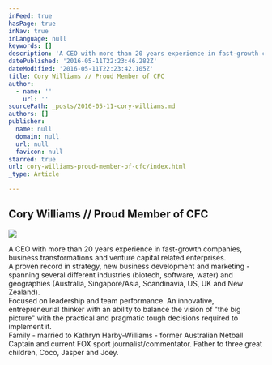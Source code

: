 ```yaml
---
inFeed: true
hasPage: true
inNav: true
inLanguage: null
keywords: []
description: 'A CEO with more than 20 years experience in fast-growth companies, business transformations and venture capital related enterprises. A proven record in strategy, new business development and marketing - spanning several different industries (biotech, software, water) and geographies (Australia, Singapore/Asia, Scandinavia, US, UK and New Zealand).Focused on leadership and team performance. An innovative, entrepreneurial thinker with an ability to balance the vision of “the big picture” with the practical and pragmatic tough decisions required to implement it.Family - married to Kathryn Harby-Williams - former Australian Netball Captain and current FOX sport journalist/commentator. Father to three great children, Coco, Jasper and Joey.'
datePublished: '2016-05-11T22:23:46.282Z'
dateModified: '2016-05-11T22:23:42.105Z'
title: Cory Williams // Proud Member of CFC
author:
  - name: ''
    url: ''
sourcePath: _posts/2016-05-11-cory-williams.md
authors: []
publisher:
  name: null
  domain: null
  url: null
  favicon: null
starred: true
url: cory-williams-proud-member-of-cfc/index.html
_type: Article

---
```

## Cory Williams // Proud Member of CFC
![](https://the-grid-user-content.s3-us-west-2.amazonaws.com/832bb588-e35b-40bf-9538-beb7bac71f4f.jpg)

A CEO with more than 20 years experience in fast-growth companies, business transformations and venture capital related enterprises.   
A proven record in strategy, new business development and marketing - spanning several different industries (biotech, software, water) and geographies (Australia, Singapore/Asia, Scandinavia, US, UK and New Zealand).  
Focused on leadership and team performance. An innovative, entrepreneurial thinker with an ability to balance the vision of "the big picture" with the practical and pragmatic tough decisions required to implement it.  
Family - married to Kathryn Harby-Williams - former Australian Netball Captain and current FOX sport journalist/commentator. Father to three great children, Coco, Jasper and Joey.